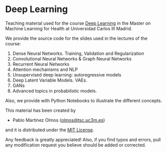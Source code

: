 # Deep Learning

Teaching material used for the course [Deep Learning](https://www.uc3m.es/master/machine-learning-health?d=Desktop) in the Master on Machine Learning for Health at Universidad Carlos III Madrid. 

We provide the source code for the slides used in the lectures of the course:
1. Dense Neural Networks. Training, Validation and Regularization
2. Convolutional Neural Networks & Graph Neural Networks
3. Recurrent Neural Networks
4. Attention mechanisms and NLP
5. Unsupervised deep learning: autoregressive models
6. Deep Latent Variable Models. VAEs.
7. GANs
8. Advanced topics in probabilistic models.

Also, we provide with Python Notebooks to illustrate the different concepts.

This material has been created by 

- Pablo Martínez Olmos (olmos@tsc.uc3m.es)

and it is distributed under the [MIT License](https://choosealicense.com/licenses/mit/).

Any feedback is greatly appreciated! Also, if you find typos and errors, pull any modification request you believe should be added or corrected. 

